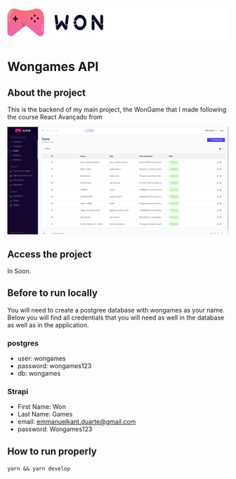 <p align="center">
  <div style="background: #fff;">
    <img width="220" height="80" src="https://raw.githubusercontent.com/emmanuelkant/wongames-api/main/admin/src/assets/images/logo-won-dark.svg" alt="The wongames logo that is a videogame joystick and the letters W O N on right">
  </div>
</p>

# Wongames API

## About the project

This is the backend of my main project, the WonGame that I made following the
course React Avançado from 

<p align="center">
  <img src="https://raw.githubusercontent.com/emmanuelkant/wongames-api/main/Initial_Image.png" alt="Image of project's inital page that is showing all signed games with the sidebar menu on left.">
</p>

## Access the project

In Soon.

## Before to run locally

You will need to create a postgree database with wongames as your name.
Below you will find all credentials that you will need as well in the database
as well as in the application.

### postgres

* user: wongames
* password: wongames123
* db: wongames

### Strapi

* First Name: Won
* Last Name: Games
* email: emmanuelkant.duarte@gmail.com
* password: Wongames123

## How to run properly

```yarn && yarn develop```